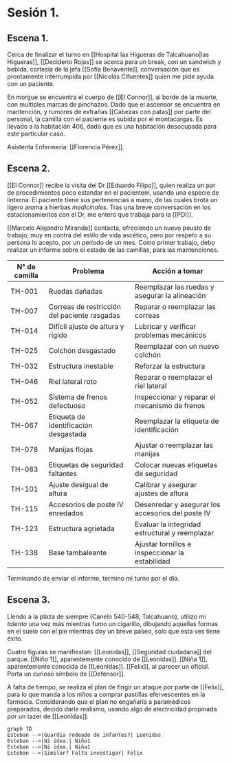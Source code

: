 # Sesión 1.

## Escena 1.

Cerca de finalizar el turno en [[Hospital las Higueras de Talcahuano|las Higueras]], [[Deciderio Rojas]] se acerca para un break, con un sandwich y bebida, cortesía de la jefa [[Sofía Benavente]],  conversación que es prontamente interrumpida por [[Nicolás Cifuentes]] quien me pide ayuda con un paciente.

En morgue se encuentra el cuerpo de [[El Connor]], al borde de la muerte, con multiples marcas de pinchazos. Dado que el ascensor se encuentra en mantención, y rumores de extrañas [[Cabezas con patas]] por parte del personal, la camilla con el paciente es subida por el montacargas.
Es llevado a la habitación 406, dado que es una habitación desocupada para este particular caso.

Asistenta Enfermería: [[Florencia Pérez]].

## Escena 2.

[[El Connor]] recibe la visita del Dr [[Eduardo Filipo]], quien realiza un par de procedimientos poco estandar en el pacientem, usando una especie de linterna. El paciente tiene sus pertenencias a mano, de las cuales brota un ligero aroma a hierbas _medicinales_. Tras una breve conversación en los estacionamientos con el Dr, me entero que trabaja para la [[PDI]].

[[Marcelo Alejandro Miranda]] contacta, ofreciendo un nuevo peusto de trabajo, muy en contra del estilo de vida ascético, pero por respeto a su persona lo acepto, por un período de un mes. Como primer trabajo, debo realizar un informe sobre el estado de las camillas, para las mantenciones.

| N° de camilla | Problema                                  | Acción a tomar                                |
|---------------|-------------------------------------------|-----------------------------------------------|
| TH-001        | Ruedas dañadas                            | Reemplazar las ruedas y asegurar la alineación|
| TH-007        | Correas de restricción del paciente rasgadas | Reparar o reemplazar las correas             |
| TH-014        | Difícil ajuste de altura y rígido         | Lubricar y verificar problemas mecánicos     |
| TH-025        | Colchón desgastado                        | Reemplazar con un nuevo colchón              |
| TH-032        | Estructura inestable                      | Reforzar la estructura                        |
| TH-046        | Riel lateral roto                        | Reparar o reemplazar el riel lateral         |
| TH-052        | Sistema de frenos defectuoso              | Inspeccionar y reparar el mecanismo de frenos|
| TH-067        | Etiqueta de identificación desgastada     | Reemplazar la etiqueta de identificación     |
| TH-078        | Manijas flojas                            | Ajustar o reemplazar las manijas             |
| TH-083        | Etiquetas de seguridad faltantes          | Colocar nuevas etiquetas de seguridad        |
| TH-101        | Ajuste desigual de altura                 | Calibrar y asegurar ajustes de altura        |
| TH-115        | Accesorios de poste IV enredados          | Desenredar y asegurar los accesorios del poste IV|
| TH-123        | Estructura agrietada                      | Evaluar la integridad estructural y reemplazar|
| TH-138        | Base tambaleante                          | Ajustar tornillos e inspeccionar la estabilidad|

Terminando de envíar el informe, termino mi turno por el día.

## Escena 3.

Llendo a la plaza de siempre (Canelo 540-548, Talcahuano), utilizo mi _talento_ una vez más mientras fumo un cigarillo, dibujando aquellas formas en el suelo con el pie mientras doy un breve paseo, solo que esta ves tiene éxito.

Cuatro figuras se manifiestan:
[[Leonidas]], [[Seguridad ciudadana]] del parque.
[[Niño 1]], aparentemente conocido de [[Leonidas]].
[[Niña 1]], aparentemente conocida de [[Leonidas]].
[[Felix]], al parecer un oficial. Porta un curioso símbolo de [[Defensor]].

A falta de tiempo, se realiza el plan de fingir un ataque por parte de [[Felix]], para lo que manda a los niños a comprar pastillas efervescentes en la farmacia. Considerando que el plan no engañaría a paramédicos preparados, decido darle realismo, usando algo de electricidad propinada por un tazer de [[Leonidas]].

```mermaid
graph TD
Esteban -->|Guardia rodeado de infantes?| Leonidas
Esteban -->|Ni idea.| Niño1
Esteban -->|Ni idea.| Niña1
Esteban -->|Similar? Falta investigar| Felix
```
